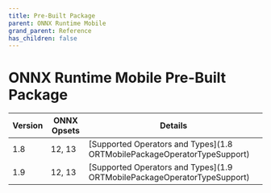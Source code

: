 ```yaml
---
title: Pre-Built Package
parent: ONNX Runtime Mobile
grand_parent: Reference
has_children: false
---
```

# ONNX Runtime Mobile Pre-Built Package

| Version | ONNX Opsets | Details |
|---|---|---|
| 1.8 | 12, 13 | [Supported Operators and Types](1.8 ORTMobilePackageOperatorTypeSupport) |
| 1.9 | 12, 13 | [Supported Operators and Types](1.9 ORTMobilePackageOperatorTypeSupport) |
